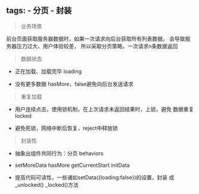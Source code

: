 tags:
    - 分页
    - 封装
---
>业务场景

前台页面获取服务器数据时，如果一次请求向后台获取所有列表数据，
会导致服务器压力过大、用户体验较差，
所以采取分页策略，一次请求n条数据返回

>数据状态

* 正在加载、加载完毕
loading

* 没有更多数据
hasMore，false避免向后台发送请求

>重复加载

* 用户连续点击，使用锁机制，在上次请求未返回结果时，上锁，避免
数据重复
locked

* 避免死锁，网络中断后恢复，reject中释放锁

>封装性

* 抽象出组件共同行为：分页
behaviors

* setMoreData hasMore getCurrentStart initData

* 提高代码可读性，一些诸如setData({loading:false})的设置，封装
成_unlocked() _locked()方法